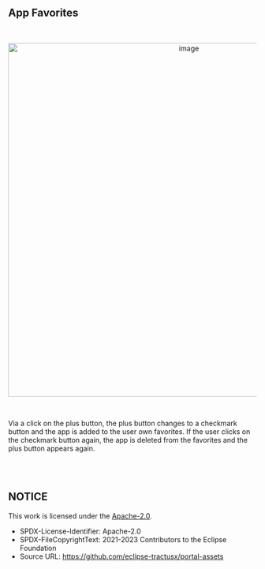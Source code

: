 ## App Favorites

<br>

<p align="center">
<img width="717" alt="image" src="https://user-images.githubusercontent.com/94133633/211009835-090cceff-4eb9-41c7-ab1e-aea17a4415e8.png">
</p>
  
<br>
  
Via a click on the plus button, the plus button changes to a checkmark button and the app is added to the user own favorites. If the user clicks on the checkmark button again, the app is deleted from the favorites and the plus button appears again.

<br>
<br>

## NOTICE

This work is licensed under the [Apache-2.0](https://www.apache.org/licenses/LICENSE-2.0).

- SPDX-License-Identifier: Apache-2.0
- SPDX-FileCopyrightText: 2021-2023 Contributors to the Eclipse Foundation
- Source URL: https://github.com/eclipse-tractusx/portal-assets

